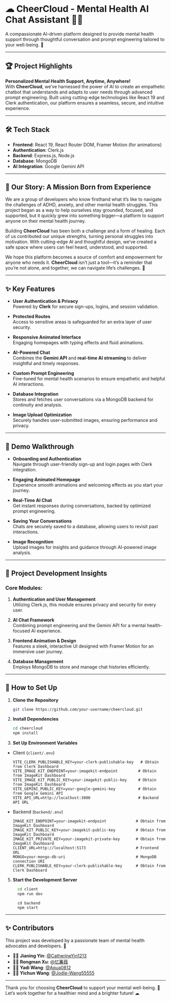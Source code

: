 # ☁ CheerCloud - Mental Health AI Chat Assistant 🥰🌟

A compassionate AI-driven platform designed to provide mental health support through thoughtful conversation and prompt engineering tailored to your well-being. 💙

---

## 🏆 Project Highlights

**Personalized Mental Health Support, Anytime, Anywhere!**  
With **CheerCloud**, we’ve harnessed the power of AI to create an empathetic chatbot that understands and adapts to user needs through advanced prompt engineering. Built using cutting-edge technologies like React 19 and Clerk authentication, our platform ensures a seamless, secure, and intuitive experience.

---

## 🛠️ Tech Stack

- **Frontend**: React 19, React Router DOM, Framer Motion (for animations)
- **Authentication**: Clerk.js
- **Backend**: Express.js, Node.js
- **Database**: MongoDB
- **AI Integration**: Google Gemini API

---

## 🌟 Our Story: A Mission Born from Experience  

We are a group of developers who know firsthand what it’s like to navigate the challenges of ADHD, anxiety, and other mental health struggles. This project began as a way to help ourselves stay grounded, focused, and supported, but it quickly grew into something bigger—a platform to support anyone on their mental health journey.  

Building **CheerCloud** has been both a challenge and a form of healing. Each of us contributed our unique strengths, turning personal struggles into motivation. With cutting-edge AI and thoughtful design, we’ve created a safe space where users can feel heard, understood, and supported.  

We hope this platform becomes a source of comfort and empowerment for anyone who needs it. **CheerCloud** isn’t just a tool—it’s a reminder that you’re not alone, and together, we can navigate life’s challenges. 💙  

--- 

## ✨ Key Features

- **User Authentication & Privacy**  
  Powered by **Clerk** for secure sign-ups, logins, and session validation.

- **Protected Routes**  
  Access to sensitive areas is safeguarded for an extra layer of user security.

- **Responsive Animated Interface**  
  Engaging homepages with typing effects and fluid animations.

- **AI-Powered Chat**  
  Combines the **Gemini API** and **real-time AI streaming** to deliver insightful and timely responses.

- **Custom Prompt Engineering**  
  Fine-tuned for mental health scenarios to ensure empathetic and helpful AI interactions.

- **Database Integration**  
  Stores and fetches user conversations via a MongoDB backend for continuity and analysis.

- **Image Upload Optimization**  
  Securely handles user-submitted images, ensuring performance and privacy.

---

## 🎥 Demo Walkthrough

- **Onboarding and Authentication**  
  Navigate through user-friendly sign-up and login pages with Clerk integration.

- **Engaging Animated Homepage**  
  Experience smooth animations and welcoming effects as you start your journey.

- **Real-Time AI Chat**  
  Get instant responses during conversations, backed by optimized prompt engineering.

- **Saving Your Conversations**  
  Chats are securely saved to a database, allowing users to revisit past interactions.

- **Image Recognition**  
  Upload images for insights and guidance through AI-powered image analysis.

---

## 📘 Project Development Insights

### **Core Modules:**
1. **Authentication and User Management**  
   Utilizing Clerk.js, this module ensures privacy and security for every user.

2. **AI Chat Framework**  
   Combining prompt engineering and the Gemini API for a mental health-focused AI experience.

3. **Frontend Animation & Design**  
   Features a sleek, interactive UI designed with Framer Motion for an immersive user journey.

4. **Database Management**  
   Employs MongoDB to store and manage chat histories efficiently.

---

## 🚀 How to Set Up

1. **Clone the Repository**  
   ```bash
   git clone https://github.com/your-username/cheercloud.git
   ```

2. **Install Dependencies**  
   ```bash
   cd cheercloud
   npm install
   ```

3. **Set Up Environment Variables**

- Client (`client/.env`)
  ```env
  VITE_CLERK_PUBLISHABLE_KEY=your-clerk-publishable-key   # Obtain from Clerk Dashboard
  VITE_IMAGE_KIT_ENDPOINT=your-imagekit-endpoint         # Obtain from ImageKit Dashboard
  VITE_IMAGE_KIT_PUBLIC_KEY=your-imagekit-public-key     # Obtain from ImageKit Dashboard
  VITE_GEMINI_PUBLIC_KEY=your-google-gemini-key          # Obtain from Google Gemini API
  VITE_API_URL=http://localhost:3000                     # Backend API URL
  ```
- Backend (`backend/.env`)
  ```env
  IMAGE_KIT_ENDPOINT=your-imagekit-endpoint             # Obtain from ImageKit Dashboard
  IMAGE_KIT_PUBLIC_KEY=your-imagekit-public-key         # Obtain from ImageKit Dashboard
  IMAGE_KIT_PRIVATE_KEY=your-imagekit-private-key       # Obtain from ImageKit Dashboard
  CLIENT_URL=http://localhost:5173                      # Frontend URL
  MONGO=your-mongo-db-uri                               # MongoDB connection URI
  CLERK_PUBLISHABLE_KEY=your-clerk-publishable-key      # Obtain from Clerk Dashboard
  ```

5. **Start the Development Server**  
   ```bash
     cd client
     npm run dev
   ```
   ```bach
     cd backend
     npm start
   ```

---

## ✨ Contributors

This project was developed by a passionate team of mental health advocates and developers. 🌟

- 👩‍💻 **Jianing Yin**: [@CatherineYin1213](https://github.com/CatherineYin1213)
- 👩‍💻 **Rongman Xu**: [@忆蒹葭](https://github.com/Gevenal)
- 👩‍💻 **Yadi Wang**: [@Aqua0812](https://github.com/Aqua0812)
- 👩‍💻 **Yichun Wang**: [@Jodie-Wang55555](https://github.com/Jodie-Wang55555)

---

Thank you for choosing **CheerCloud** to support your mental well-being. 🌟 Let’s work together for a healthier mind and a brighter future! ☁
